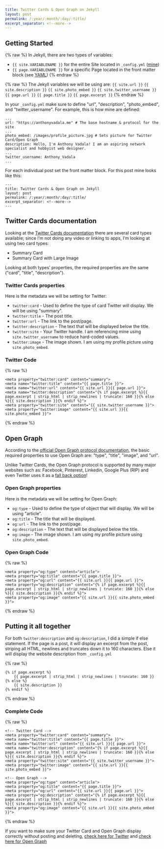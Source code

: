 ```yaml
---
title: Twitter Cards & Open Graph on Jekyll
layout: post
permalink: /:year/:month/:day/:title/
excerpt_separator: <!--more-->
---
```


<!--more-->

## Getting Started
{% raw %}
In Jekyll, there are two types of variables:
- `{{ site.VARIABLENAME }}` for the entire Site located in `_config.yml` ([mine](https://github.com/AnthonyVadala/AnthonyVadala.github.io/blob/master/_config.yml))
- `{{ page.VARIABLENAME }}` for a specific Page located in the front matter block (see [YAML](https://jekyllrb.com/docs/front-matter/))
{% endraw %}

{% raw %}
The Jekyll variables we will be using are:
`{{ site.url }}`
`{{ site.description }}`
`{{ site.photo_embed }}`
`{{ site.twitter_username }}`
`{{ page.url }}`
`{{ page.title }}`
`{{ page.excerpt }}` 
{% endraw %}

In your `_config.yml` make sure to define "url", "description", "photo_embed", and "twitter_username". For example, this is how mine are defined:
```
...
url: "https://anthonyvadala.me" # The base hostname & protocol for the site
...
photo_embed: /images/profile_picture.jpg # Sets picture for Twitter Card/Open Graph
description: Hello, I'm Anthony Vadala! I am an aspiring network specialist and hobbyist web designer.
...
twitter_username: Anthony_Vadala
...
```

<!--more-->

For each individual post set the front matter block. For this post mine looks like this:
```
---
title: Twitter Cards & Open Graph on Jekyll
layout: post
permalink: /:year/:month/:day/:title/
excerpt_separator: <!--more-->
---
```

## Twitter Cards documentation
Looking at the [Twitter Cards documentation](https://developer.twitter.com/en/docs/tweets/optimize-with-cards/overview/abouts-cards) there are several card types available; since I’m not doing any video or linking to apps, I’m looking at using two card types:
- Summary Card
- Summary Card with Large Image

Looking at both types’ properties, the required properties are the same ("card", "title", "description").

### Twitter Cards properties
Here is the metadata we will be setting for Twitter:
- `twitter:card` - Used to define the type of card Twitter will display. We will be using "summary".
- `twitter:title` - The post title.
- `twitter:url` - The link to the post/page.
- `twitter:description` - The text that will be displayed below the title.
- `twitter:site` - Your Twitter handle. I am referencing mine using `site.twitter_username` to reduce hard-coded values.
- `twitter:image` - The image shown. I am using my profile picture using `site.photo_embed`.

### Twitter Code
{% raw %}
```
<meta property="twitter:card" content="summary">
<meta name="twitter:title" content="{{ page.title }}">
<meta name="twitter:url" content="{{ site.url }}{{ page.url }}">
<meta name="twitter:description" content="{% if page.excerpt %}{{ page.excerpt | strip_html | strip_newlines | truncate: 160 }}{% else %}{{ site.description }}{% endif %}">
<meta property="twitter:site" content="{{ site.twitter_username }}">
<meta property="twitter:image" content="{{ site.url }}{{ site.photo_embed }}">
```
{% endraw %}


## Open Graph
According to the [official Open Graph protocol documentation](http://ogp.me/), the basic required properties to use Open Graph are: "type", "title", "image", and "url".

Unlike Twitter Cards, the Open Graph protocol is supported by many major websites such as: Facebook, Pinterest, Linkedin, Google Plus (RIP) and even Twitter uses it as a [fall back option](https://developer.twitter.com/en/docs/tweets/optimize-with-cards/guides/getting-started#opengraph)!

### Open Graph properties
Here is the metadata we will be setting for Open Graph:
- `og:type` - Used to define the type of object that will display. We will be using "article".
- `og:title` - The title that will be displayed.
- `og:url` - The link to the post/page.
- `og:description` - The text that will be displayed below the title.
- `og:image` - The image shown. I am using my profile picture using `site.photo_embed`.

### Open Graph Code
{% raw %}
```
<meta property="og:type" content="article">
<meta property="og:title" content="{{ page.title }}">
<meta property="og:url" content="{{ site.url }}{{ page.url }}">
<meta property="og:description" content="{% if page.excerpt %}{{ page.excerpt | strip_html | strip_newlines | truncate: 160 }}{% else %}{{ site.description }}{% endif %}">
<meta property="og:image" content="{{ site.url }}{{ site.photo_embed }}">
```
{% endraw %}


## Putting it all together
For both `twitter:description` and `og:description`, I did a simple if else statement. If the page is a post, it will display an excerpt from the post, striping all HTML, newlines and truncates down it to 160 characters. Else it will display the website description from `_config.yml`

{% raw %}
```
{% if page.excerpt %}
	{{ page.excerpt | strip_html | strip_newlines | truncate: 160 }}
{% else %}
	{{ site.description }}
{% endif %}
```
{% endraw %}

### Complete Code
{% raw %}
```
<!-- Twitter Card -->
<meta property="twitter:card" content="summary">
<meta name="twitter:title" content="{{ page.title }}">
<meta name="twitter:url" content="{{ site.url }}{{ page.url }}">
<meta name="twitter:description" content="{% if page.excerpt %}{{ page.excerpt | strip_html | strip_newlines | truncate: 160 }}{% else %}{{ site.description }}{% endif %}">
<meta property="twitter:site" content="{{ site.twitter_username }}">
<meta property="twitter:image" content="{{ site.url }}{{ site.photo_embed }}">

<!-- Open Graph -->
<meta property="og:type" content="article">
<meta property="og:title" content="{{ page.title }}">
<meta property="og:url" content="{{ site.url }}{{ page.url }}">
<meta property="og:description" content="{% if page.excerpt %}{{ page.excerpt | strip_html | strip_newlines | truncate: 160 }}{% else %}{{ site.description }}{% endif %}">
<meta property="og:image" content="{{ site.url }}{{ site.photo_embed }}">
```
{% endraw %}

If you want to make sure your Twitter Card and Open Graph display correctly without posting and deleting, [check here for Twitter](https://cards-dev.twitter.com/validator) and [check here for Open Graph](https://developers.facebook.com/tools/debug/)